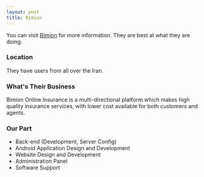 ```yaml
---
layout: post
title: Bimion
---
```


You can visit [Bimion](https://bimion.ir) for more information. They are best at what they are doing.

### Location

They have users from all over the Iran.

### What's Their Business 

Bimion Online Insurance is a multi-directional platform which makes high quality insurance services, with lower cost available for both customers and agents.

### Our Part

* Back-end (Development, Server Config)
* Android Application Design and Development
* Website Design and Development
* Administration Panel
* Software Support